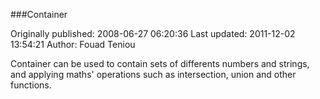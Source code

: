 ###Container

Originally published: 2008-06-27 06:20:36
Last updated: 2011-12-02 13:54:21
Author: Fouad Teniou

Container can be used to contain sets of differents numbers and strings, and applying maths' operations such as intersection, union and other functions.